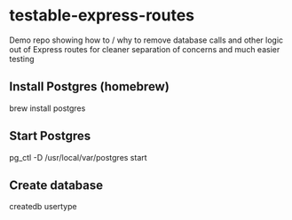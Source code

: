 # testable-express-routes
Demo repo showing how to / why to remove database calls and other logic out of Express routes for cleaner separation of concerns and much easier testing

## Install Postgres (homebrew)
brew install postgres

## Start Postgres
pg_ctl -D /usr/local/var/postgres start

## Create database
createdb usertype